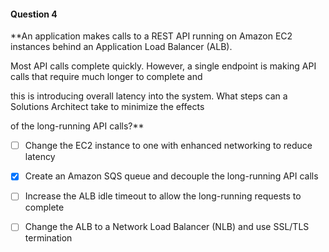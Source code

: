 #### Question  4


**An application makes calls to a REST API running on Amazon EC2 instances behind an Application Load Balancer (ALB).

Most API calls complete quickly. However, a single endpoint is making API calls that require much longer to complete and

this is introducing overall latency into the system. What steps can a Solutions Architect take to minimize the effects

of the long-running API calls?**


- [ ] Change the EC2 instance to one with enhanced networking to reduce latency


- [x] Create an Amazon SQS queue and decouple the long-running API calls


- [ ] Increase the ALB idle timeout to allow the long-running requests to complete


- [ ] Change the ALB to a Network Load Balancer (NLB) and use SSL/TLS termination

